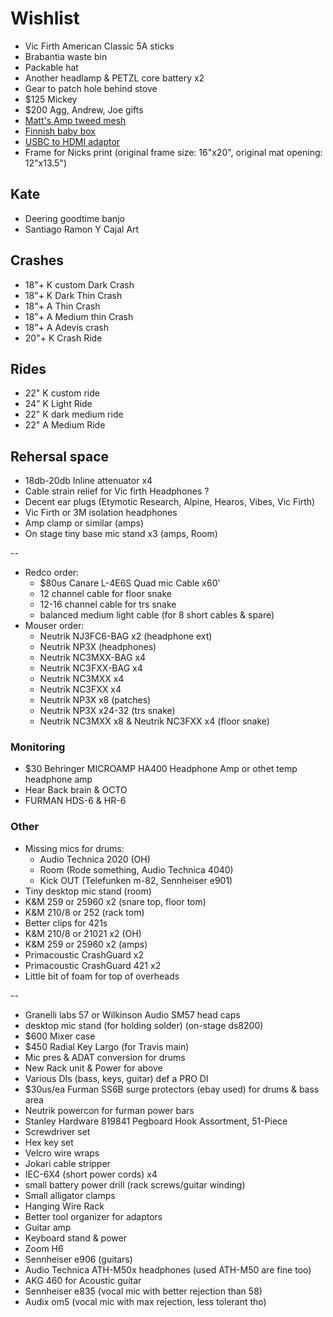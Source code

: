# Wishlist

- Vic Firth American Classic 5A sticks
- Brabantia waste bin
- Packable hat
- Another headlamp & PETZL core battery x2
- Gear to patch hole behind stove
- $125 Mickey
- $200 Agg, Andrew, Joe gifts
- [Matt's Amp tweed mesh](https://nextgenguitars.ca/categories/cab-case-parts/grill-cloth-piping.html)
- [Finnish baby box](https://www.finnishbabybox.com/en/)
- [USBC to HDMI adaptor](https://www.amazon.ca/Adaptor%EF%BC%8C-Multiport-Charging-ChromeBook-Converter/dp/B07G82ZW1D/)
- Frame for Nicks print (original frame size: 16"x20", original mat opening: 12"x13.5")

## Kate

- Deering goodtime banjo
- Santiago Ramon Y Cajal Art

## Crashes

- 18"+ K custom Dark Crash
- 18"+ K Dark Thin Crash
- 18"+ A Thin Crash
- 18"+ A Medium thin Crash
- 18"+ A Adevis crash
- 20"+ K Crash Ride

## Rides

- 22" K custom ride
- 24" K Light Ride
- 22" K dark medium ride
- 22" A Medium Ride

## Rehersal space

- 18db-20db Inline attenuator x4
- Cable strain relief for Vic firth Headphones ?
- Decent ear plugs (Etymotic Research, Alpine, Hearos, Vibes, Vic Firth)
- Vic Firth or 3M isolation headphones
- Amp clamp or similar (amps)
- On stage tiny base mic stand x3 (amps, Room)

--

- Redco order:
  - $80us Canare L-4E6S Quad mic Cable x60'
  - 12 channel cable for floor snake
  - 12-16 channel cable for trs snake
  - balanced medium light cable (for 8 short cables & spare)
- Mouser order:
  - Neutrik NJ3FC6-BAG x2 (headphone ext)
  - Neutrik NP3X (headphones)
  - Neutrik NC3MXX-BAG x4
  - Neutrik NC3FXX-BAG x4
  - Neutrik NC3MXX x4
  - Neutrik NC3FXX x4
  - Neutrik NP3X x8 (patches)
  - Neutrik NP3X x24-32 (trs snake)
  - Neutrik NC3MXX x8 & Neutrik NC3FXX x4 (floor snake)

### Monitoring

- $30 Behringer MICROAMP HA400 Headphone Amp or othet temp headphone amp
- Hear Back brain & OCTO
- FURMAN HDS-6 & HR-6

### Other

- Missing mics for drums:
  - Audio Technica 2020 (OH)
  - Room (Rode something, Audio Technica 4040)
  - Kick OUT (Telefunken m-82, Sennheiser e901)
- Tiny desktop mic stand (room)
- K&M 259 or 25960 x2 (snare top, floor tom)
- K&M 210/8 or 252 (rack tom)
- Better clips for 421s
- K&M 210/8 or 21021 x2 (OH)
- K&M 259 or 25960 x2 (amps)
- Primacoustic CrashGuard x2
- Primacoustic CrashGuard 421 x2
- Little bit of foam for top of overheads

--

- Granelli labs 57 or Wilkinson Audio SM57 head caps
- desktop mic stand (for holding solder) (on-stage ds8200)
- $600 Mixer case
- $450 Radial Key Largo (for Travis main)
- Mic pres & ADAT conversion for drums
- New Rack unit & Power for above
- Various DIs (bass, keys, guitar) def a PRO DI
- $30us/ea Furman SS6B surge protectors (ebay used) for drums & bass area
- Neutrik powercon for furman power bars
- Stanley Hardware 819841 Pegboard Hook Assortment, 51-Piece
- Screwdriver set
- Hex key set
- Velcro wire wraps
- Jokari cable stripper
- IEC-6X4 (short power cords) x4
- small battery power drill (rack screws/guitar winding)
- Small alligator clamps
- Hanging Wire Rack
- Better tool organizer for adaptors
- Guitar amp
- Keyboard stand & power
- Zoom H6
- Sennheiser e906 (guitars)
- Audio Technica ATH-M50x headphones (used ATH-M50 are fine too)
- AKG 460 for Acoustic guitar
- Sennheiser e835 (vocal mic with better rejection than 58)
- Audix om5 (vocal mic with max rejection, less tolerant tho)
